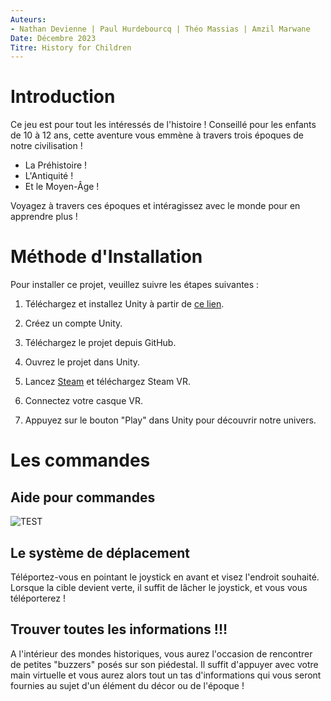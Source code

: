 ```yaml
---
Auteurs:
- Nathan Devienne | Paul Hurdebourcq | Théo Massias | Amzil Marwane
Date: Décembre 2023
Titre: History for Children
---
```


# Introduction

Ce jeu est pour tout les intéressés de l'histoire ! Conseillé pour les enfants de 10 à 12 ans, cette aventure vous emmène à travers trois époques de notre civilisation !

- La Préhistoire !
- L'Antiquité !
- Et le Moyen-Âge !

Voyagez à travers ces époques et intéragissez avec le monde pour en apprendre plus !

# Méthode d'Installation

Pour installer ce projet, veuillez suivre les étapes suivantes :

1.  Téléchargez et installez Unity à partir de [ce lien](https://public-cdn.cloud.unity3d.com/hub/prod/UnityHubSetup.exe).

2.  Créez un compte Unity.

3.  Téléchargez le projet depuis GitHub.

4.  Ouvrez le projet dans Unity.

5.  Lancez [Steam](https://store.steampowered.com/) et téléchargez Steam VR.

6.  Connectez votre casque VR.

7.  Appuyez sur le bouton "Play" dans Unity pour découvrir notre univers.

# Les commandes

## Aide pour commandes
![TEST](https://i.imgur.com/hDSbyS4.png)

## Le système de déplacement

Téléportez-vous en pointant le joystick en avant et visez l'endroit souhaité. Lorsque la cible devient verte, il suffit de lâcher le joystick, et vous vous téléporterez !

## Trouver toutes les informations !!!

A l'intérieur des mondes historiques, vous aurez l'occasion de rencontrer de petites "buzzers" posés sur son piédestal. Il suffit d'appuyer avec votre main virtuelle et vous aurez alors tout un tas d'informations qui vous seront fournies au sujet d'un élément du décor ou de l'époque !
